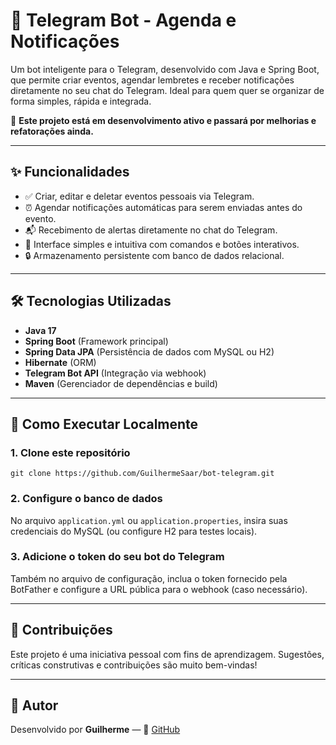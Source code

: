 # 📅 Telegram Bot - Agenda e Notificações

Um bot inteligente para o Telegram, desenvolvido com Java e Spring Boot, que permite criar eventos, agendar lembretes e receber notificações diretamente no seu chat do Telegram. Ideal para quem quer se organizar de forma simples, rápida e integrada.

🚧 **Este projeto está em desenvolvimento ativo e passará por melhorias e refatorações ainda.**

---

## ✨ Funcionalidades

* ✅ Criar, editar e deletar eventos pessoais via Telegram.
* ⏰ Agendar notificações automáticas para serem enviadas antes do evento.
* 📬 Recebimento de alertas diretamente no chat do Telegram.
* 💬 Interface simples e intuitiva com comandos e botões interativos.
* 🔒 Armazenamento persistente com banco de dados relacional.

---

## 🛠️ Tecnologias Utilizadas

* **Java 17**
* **Spring Boot** (Framework principal)
* **Spring Data JPA** (Persistência de dados com MySQL ou H2)
* **Hibernate** (ORM)
* **Telegram Bot API** (Integração via webhook)
* **Maven** (Gerenciador de dependências e build)

---

## 🚀 Como Executar Localmente

### 1. Clone este repositório

```
git clone https://github.com/GuilhermeSaar/bot-telegram.git
```

### 2. Configure o banco de dados

No arquivo `application.yml` ou `application.properties`, insira suas credenciais do MySQL (ou configure H2 para testes locais).

### 3. Adicione o token do seu bot do Telegram

Também no arquivo de configuração, inclua o token fornecido pela BotFather e configure a URL pública para o webhook (caso necessário).

---

## 🤝 Contribuições

Este projeto é uma iniciativa pessoal com fins de aprendizagem. Sugestões, críticas construtivas e contribuições são muito bem-vindas!

---

## 🧠 Autor

Desenvolvido por **Guilherme** —
🔗 [GitHub](https://github.com/GuilhermeSaar)
